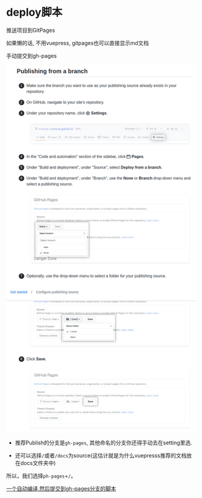 # deploy脚本

推送项目到GitPages

如果懒的话, 不用vuepress, gitpages也可以直接显示md文档


手动提交到gh-pages



![failure](../../images/83ad32c958dacc26e343fa0988ac1868f25889fb9f830f60f9946bf11d77dca4.png)

- 推荐Publish的分支是`gh-pages`, 其他命名的分支你还得手动去在setting里选.

- 还可以选择`/`或者`/docs`为source(这估计就是为什么vuepresss推荐的文档放在docs文件夹中)

所以，我们选择`ph-pages`+`/`。


[一个自动编译,然后提交到gh-pages分支的脚本](../../deploy.sh)
